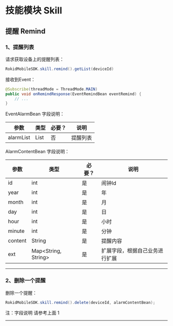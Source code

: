 # 技能模块 Skill
## 提醒 Remind
### 1、提醒列表
请求获取设备上的提醒列表：

```Java
RokidMobileSDK.skill.remind().getList(deviceId)
```

接收到Event：

```Java
@Subscribe(threadMode = ThreadMode.MAIN)
public void onRemindResponse(EventRemindBean eventRemind) {
    // ...
}
```

EventAlarmBean 字段说明：

| 参数 | 类型 | 必要？ | 说明 |
| --- | --- | --- | --- |
| alarmList | List<AlarmContentBean> | 否 | 提醒列表 |

AlarmContentBean 字段说明：

| 参数 | 类型 | 必要？ | 说明 |
| --- | --- | --- | --- |
| id |  int| 是 | 闹钟Id |
| year | int | 是 | 年 |
| month | int | 是 |  月|
| day | int | 是 | 日 |
| hour | int | 是 | 小时 |
| minute | int | 是 | 分钟 |
| content | String | 是 | 提醒内容 |
| ext | Map<String, String> | 是 | 扩展字段，根据自己业务进行扩展 |

---

### 2、删除一个提醒
删除一个提醒：
 
```Java
RokidMobileSDK.skill.remind().delete(deviceId, alarmContentBean);
```
 
注：字段说明 请参考上面 1

---

